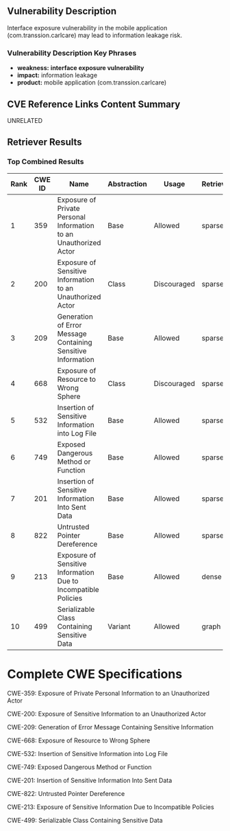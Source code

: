 ## Vulnerability Description
Interface exposure vulnerability in the mobile application (com.transsion.carlcare) may lead to information leakage risk.

### Vulnerability Description Key Phrases
- **weakness:** **interface exposure vulnerability**
- **impact:** information leakage
- **product:** mobile application (com.transsion.carlcare)

## CVE Reference Links Content Summary
UNRELATED

## Retriever Results

### Top Combined Results

| Rank | CWE ID | Name | Abstraction | Usage  | Retrievers | Individual Scores |
|------|--------|------|-------------|-------|------------|-------------------|
| 1 | 359 | Exposure of Private Personal Information to an Unauthorized Actor | Base | Allowed | sparse | 0.105 |
| 2 | 200 | Exposure of Sensitive Information to an Unauthorized Actor | Class | Discouraged | sparse | 0.099 |
| 3 | 209 | Generation of Error Message Containing Sensitive Information | Base | Allowed | sparse | 0.092 |
| 4 | 668 | Exposure of Resource to Wrong Sphere | Class | Discouraged | sparse | 0.091 |
| 5 | 532 | Insertion of Sensitive Information into Log File | Base | Allowed | sparse | 0.090 |
| 6 | 749 | Exposed Dangerous Method or Function | Base | Allowed | sparse | 0.085 |
| 7 | 201 | Insertion of Sensitive Information Into Sent Data | Base | Allowed | sparse | 0.082 |
| 8 | 822 | Untrusted Pointer Dereference | Base | Allowed | sparse | 0.081 |
| 9 | 213 | Exposure of Sensitive Information Due to Incompatible Policies | Base | Allowed | dense | 0.608 |
| 10 | 499 | Serializable Class Containing Sensitive Data | Variant | Allowed | graph | 0.003 |



# Complete CWE Specifications

CWE-359: Exposure of Private Personal Information to an Unauthorized Actor

CWE-200: Exposure of Sensitive Information to an Unauthorized Actor

CWE-209: Generation of Error Message Containing Sensitive Information

CWE-668: Exposure of Resource to Wrong Sphere

CWE-532: Insertion of Sensitive Information into Log File

CWE-749: Exposed Dangerous Method or Function

CWE-201: Insertion of Sensitive Information Into Sent Data

CWE-822: Untrusted Pointer Dereference

CWE-213: Exposure of Sensitive Information Due to Incompatible Policies

CWE-499: Serializable Class Containing Sensitive Data